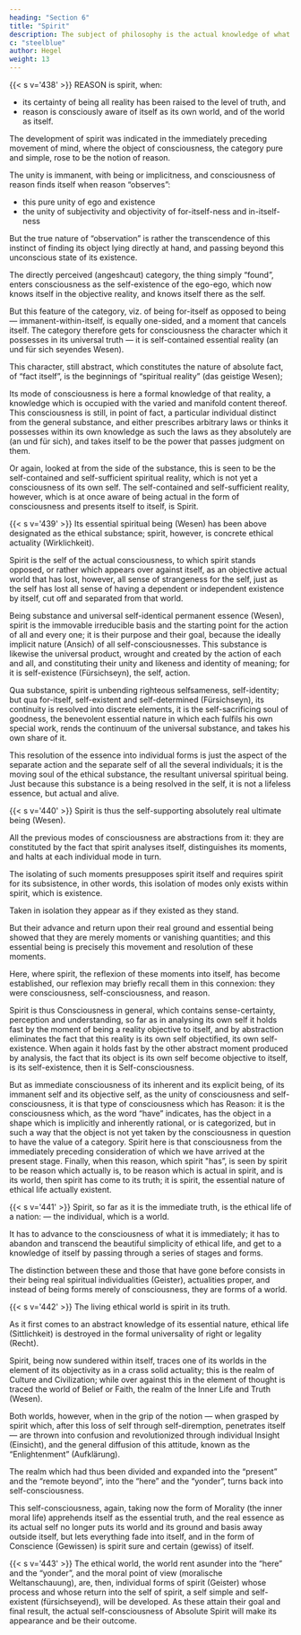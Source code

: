 ```yaml
---
heading: "Section 6"
title: "Spirit"
description: The subject of philosophy is the actual knowledge of what truly is.
c: "steelblue"
author: Hegel
weight: 13
---
```



{{< s v='438' >}} REASON is spirit, when:
- its certainty of being all reality has been raised to the level of truth, and
- reason is consciously aware of itself as its own world, and of the world as itself.

The development of spirit was indicated in the immediately preceding movement of mind, where the object of consciousness, the category pure and simple, rose to be the notion of reason.



The unity is immanent, with being or implicitness, and consciousness of reason finds itself when reason “observes”:
- this pure unity of ego and existence
- the unity of subjectivity and objectivity of for-itself-ness and in-itself-ness

But the true nature of “observation” is rather the transcendence of this instinct of finding its object lying directly at hand, and passing beyond this unconscious state of its existence. 

The directly perceived (angeshcaut) category, the thing simply “found”, enters consciousness as the self-existence of the ego-ego, which now knows itself in the objective reality, and knows itself there as the self. 

But this feature of the category, viz. of being for-itself as opposed to being — immanent-within-itself, is equally one-sided, and a moment that cancels itself. The category therefore gets for consciousness the character which it possesses in its universal truth — it is self-contained essential reality (an und für sich seyendes Wesen). 

This character, still abstract, which constitutes the nature of absolute fact, of “fact itself”, is the beginnings of “spiritual reality” (das geistige Wesen); 

Its mode of consciousness is here a formal knowledge of that reality, a knowledge which is occupied with the varied and manifold content thereof. This consciousness is still, in point of fact, a particular individual distinct from the general substance, and either prescribes arbitrary laws or thinks it possesses within its own knowledge as such the laws as they absolutely are (an und für sich), and takes itself to be the power that passes judgment on them. 

Or again, looked at from the side of the substance, this is seen to be the self-contained and self-sufficient spiritual reality, which is not yet a consciousness of its own self. The self-contained and self-sufficient reality, however, which is at once aware of being actual in the form of consciousness and presents itself to itself, is Spirit.


{{< s v='439' >}} Its essential spiritual being (Wesen) has been above designated as the ethical substance; spirit, however, is concrete ethical actuality (Wirklichkeit). 

Spirit is the self of the actual consciousness, to which spirit stands opposed, or rather which appears over against itself, as an objective actual world that has lost, however, all sense of strangeness for the self, just as the self has lost all sense of having a dependent or independent existence by itself, cut off and separated from that world. 

Being substance and universal self-identical permanent essence (Wesen), spirit is the immovable irreducible basis and the starting point for the action of all and every one; it is their purpose and their goal, because the ideally implicit nature (Ansich) of all self-consciousnesses. This substance is likewise the universal product, wrought and created by the action of each and all, and constituting their unity and likeness and identity of meaning; for it is self-existence (Fürsichseyn), the self, action. 

Qua substance, spirit is unbending righteous selfsameness, self-identity; but qua for-itself, self-existent and self-determined (Fürsichseyn), its continuity is resolved into discrete elements, it is the self-sacrificing soul of goodness, the benevolent essential nature in which each fulfils his own special work, rends the continuum of the universal substance, and takes his own share of it. 

This resolution of the essence into individual forms is just the aspect of the separate action and the separate self of all the several individuals; it is the moving soul of the ethical substance, the resultant universal spiritual being. Just because this substance is a being resolved in the self, it is not a lifeless essence, but actual and alive.


{{< s v='440' >}} Spirit is thus the self-supporting absolutely real ultimate being (Wesen). 

All the previous modes of consciousness are abstractions from it: they are constituted by the fact that spirit analyses itself, distinguishes its moments, and halts at each individual mode in turn.

The isolating of such moments presupposes spirit itself and requires spirit for its subsistence, in other words, this isolation of modes only exists within spirit, which is existence. 

Taken in isolation they appear as if they existed as they stand. 

But their advance and return upon their real ground and essential being showed that they are merely moments or vanishing quantities; and this essential being is precisely this movement and resolution of these moments. 

Here, where spirit, the reflexion of these moments into itself, has become established, our reflexion may briefly recall them in this connexion: they were consciousness, self-consciousness, and reason. 

Spirit is thus Consciousness in general, which contains sense-certainty, perception and understanding, so far as in analysing its own self it holds fast by the moment of being a reality objective to itself, and by abstraction eliminates the fact that this reality is its own self objectified, its own self-existence. When again it holds fast by the other abstract moment produced by analysis, the fact that its object is its own self become objective to itself, is its self-existence, then it is Self-consciousness. 

But as immediate consciousness of its inherent and its explicit being, of its immanent self and its objective self, as the unity of consciousness and self-consciousness, it is that type of consciousness which has Reason: it is the consciousness which, as the word “have” indicates, has the object in a shape which is implicitly and inherently rational, or is categorized, but in such a way that the object is not yet taken by the consciousness in question to have the value of a category. Spirit here is that consciousness from the immediately preceding consideration of which we have arrived at the present stage. Finally, when this reason, which spirit "has”, is seen by spirit to be reason which actually is, to be reason which is actual in spirit, and is its world, then spirit has come to its truth; it is spirit, the essential nature of ethical life actually existent.


{{< s v='441' >}} Spirit, so far as it is the immediate truth, is the ethical life of a nation: — the individual, which is a world. 

It has to advance to the consciousness of what it is immediately; it has to abandon and transcend the beautiful simplicity of ethical life, and get to a knowledge of itself by passing through a series of stages and forms. 

The distinction between these and those that have gone before consists in their being real spiritual individualities (Geister), actualities proper, and instead of being forms merely of consciousness, they are forms of a world.


{{< s v='442' >}} The living ethical world is spirit in its truth. 

As it first comes to an abstract knowledge of its essential nature, ethical life (Sittlichkeit) is destroyed in the formal universality of right or legality (Recht). 

Spirit, being now sundered within itself, traces one of its worlds in the element of its objectivity as in a crass solid actuality; this is the realm of Culture and Civilization; while over against this in the element of thought is traced the world of Belief or Faith, the realm of the Inner Life and Truth (Wesen). 

Both worlds, however, when in the grip of the notion — when grasped by spirit which, after this loss of self through self-diremption, penetrates itself — are thrown into confusion and revolutionized through individual Insight (Einsicht), and the general diffusion of this attitude, known as the “Enlightenment” (Aufklärung). 

The realm which had thus been divided and expanded into the “present” and the “remote beyond”, into the “here” and the “yonder”, turns back into self-consciousness. 

This self-consciousness, again, taking now the form of Morality (the inner moral life) apprehends itself as the essential truth, and the real essence as its actual self no longer puts its world and its ground and basis away outside itself, but lets everything fade into itself, and in the form of Conscience (Gewissen) is spirit sure and certain (gewiss) of itself.


{{< s v='443' >}} The ethical world, the world rent asunder into the “here” and the “yonder”, and the moral point of view (moralische Weltanschauung), are, then, individual forms of spirit (Geister) whose process and whose return into the self of spirit, a self simple and self-existent (fürsichseyend), will be developed. As these attain their goal and final result, the actual self-consciousness of Absolute Spirit will make its appearance and be their outcome.

<!-- Objective Spirit: the Ethical order

1. The term “Spirit” seems better to render the word “Geist” used here, than the word “mind” would do. Up to this stage of experience the word “mind” is sufficient to convey the meaning. But spirit is mind at a much higher level of existence.
 -->